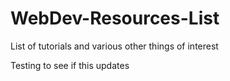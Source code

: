 # WebDev-Resources-List
List of tutorials and various other things of interest

Testing to see if this updates
